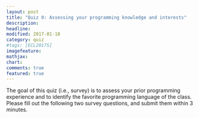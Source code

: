 ```yaml
---
layout: post
title: "Quiz 0: Assessing your programming knowledge and interests"
description: 
headline: 
modified: 2017-01-18
category: quiz
#tags: [ECL2017S]
imagefeature: 
mathjax: 
chart: 
comments: true
featured: true
---
```


The goal of this quiz (i.e., survey) is to assess your prior programming experience and to identify the favorite programming language of the class. Please fill out the following two survey questions, and submit them within 3 minutes.

<div align="center">
    <script>
        (function(t,e,c,s){var n,o,r;t.SMCX=t.SMCX||[],e.getElementById(s)||(n=e.getElementsByTagName(c),o=n[n.length-1],r=e.createElement(c),r.type="text/javascript",r.async=!0,r.id=s,r.src=["https:"===location.protocol?"https://":"http://","widget.surveymonkey.com/collect/website/js/cWwdqYkJlcOqqIvX4OQ6L0ROZOarbpr7vA_2BB3stCB3CdrDL1W7Ipzjdzq6PQKazc.js"].join(""),o.parentNode.insertBefore(r,o))})(window,document,"script","smcx-sdk");
    </script>
</div>

<br><br>
